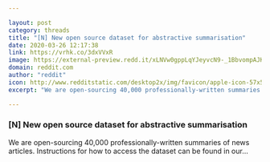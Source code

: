 ```yaml
---

layout: post
category: threads
title: "[N] New open source dataset for abstractive summarisation"
date: 2020-03-26 12:17:38
link: https://vrhk.co/3dxVVxR
image: https://external-preview.redd.it/xLNVw0gppLqYJeyvcN9-_1BbvompAJK7RfVBipYSfZM.jpg?width=400&height=209.42408377&auto=webp&crop=400:209.42408377,smart&s=99fc78ccd092505ffc638810dcbb7e5b73532e70
domain: reddit.com
author: "reddit"
icon: http://www.redditstatic.com/desktop2x/img/favicon/apple-icon-57x57.png
excerpt: "We are open-sourcing 40,000 professionally-written summaries of news articles. Instructions for how to access the dataset can be found in our..."

---
```


### [N] New open source dataset for abstractive summarisation

We are open-sourcing 40,000 professionally-written summaries of news articles. Instructions for how to access the dataset can be found in our...